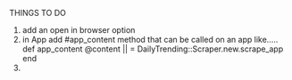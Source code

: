 THINGS TO DO

1. add an open in browser option
2. in App add #app_content method that can be called on an app like.....
    def app_content
      @content || = DailyTrending::Scraper.new.scrape_app
    end
3.
      
